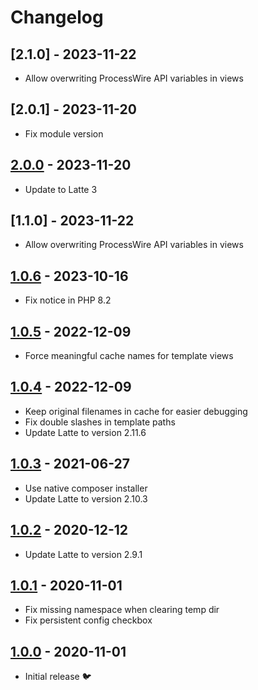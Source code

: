 # Changelog

## [2.1.0] - 2023-11-22

* Allow overwriting ProcessWire API variables in views

## [2.0.1] - 2023-11-20

* Fix module version

## [2.0.0] - 2023-11-20

* Update to Latte 3

## [1.1.0] - 2023-11-22

* Allow overwriting ProcessWire API variables in views

## [1.0.6] - 2023-10-16

* Fix notice in PHP 8.2

## [1.0.5] - 2022-12-09

* Force meaningful cache names for template views

## [1.0.4] - 2022-12-09

* Keep original filenames in cache for easier debugging
* Fix double slashes in template paths
* Update Latte to version 2.11.6

## [1.0.3] - 2021-06-27

* Use native composer installer
* Update Latte to version 2.10.3

## [1.0.2] - 2020-12-12

* Update Latte to version 2.9.1

## [1.0.1] - 2020-11-01

* Fix missing namespace when clearing temp dir
* Fix persistent config checkbox

## [1.0.0] - 2020-11-01

* Initial release 🐦

[2.0.0]: https://github.com/daun/TemplateEngineLatte/releases/tag/v2.0.0
[1.0.6]: https://github.com/daun/TemplateEngineLatte/releases/tag/v1.0.6
[1.0.5]: https://github.com/daun/TemplateEngineLatte/releases/tag/v1.0.5
[1.0.4]: https://github.com/daun/TemplateEngineLatte/releases/tag/v1.0.4
[1.0.3]: https://github.com/daun/TemplateEngineLatte/releases/tag/v1.0.3
[1.0.2]: https://github.com/daun/TemplateEngineLatte/releases/tag/v1.0.2
[1.0.1]: https://github.com/daun/TemplateEngineLatte/releases/tag/v1.0.1
[1.0.0]: https://github.com/daun/TemplateEngineLatte/releases/tag/v1.0.0
